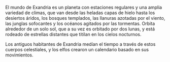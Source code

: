 El mundo de Exandria es un planeta con estaciones regulares y una amplia variedad de climas, que van desde las heladas capas de hielo hasta los desiertos áridos, los bosques templados, las llanuras azotadas por el viento, las junglas sofocantes y los océanos agitados por las tormentas. Orbita alrededor de un solo sol, que a su vez es orbitado por dos lunas, y está rodeado de estrellas distantes que titilan en los cielos nocturnos.

Los antiguos habitantes de Exandria medían el tiempo a través de estos cuerpos celestiales, y los elfos crearon un calendario basado en sus movimientos.